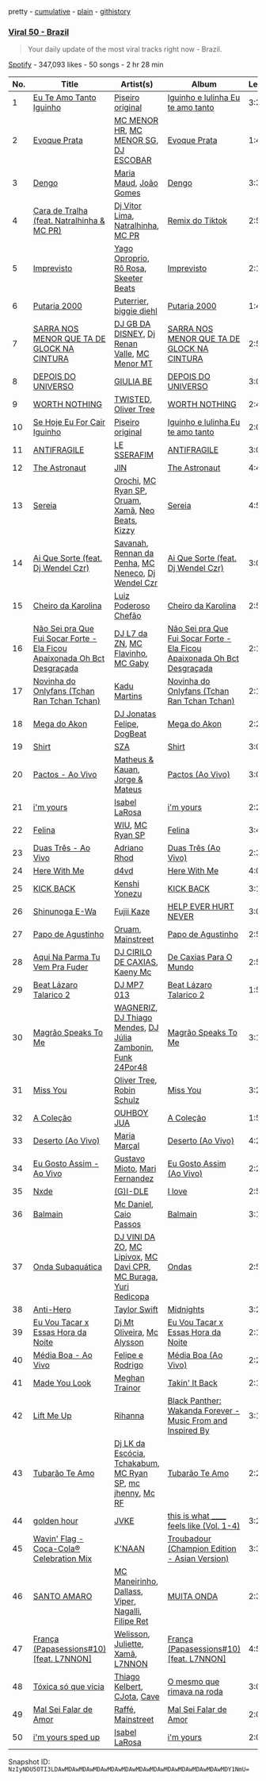pretty - [cumulative](/playlists/cumulative/37i9dQZEVXbMOkSwG072hV.md) - [plain](/playlists/plain/37i9dQZEVXbMOkSwG072hV) - [githistory](https://github.githistory.xyz/mackorone/spotify-playlist-archive/blob/main/playlists/plain/37i9dQZEVXbMOkSwG072hV)

### [Viral 50 \- Brazil](https://open.spotify.com/playlist/37i9dQZEVXbMOkSwG072hV)

> Your daily update of the most viral tracks right now \- Brazil.

[Spotify](https://open.spotify.com/user/spotify) - 347,093 likes - 50 songs - 2 hr 28 min

| No. | Title | Artist(s) | Album | Length |
|---|---|---|---|---|
| 1 | [Eu Te Amo Tanto Iguinho](https://open.spotify.com/track/4CZ0TYScO38MfP7rPAjMuo) | [Piseiro original](https://open.spotify.com/artist/4SQcSMJpci1m42ekRFUjAe) | [Iguinho e lulinha Eu te amo tanto](https://open.spotify.com/album/6aLdsqcozK4CnGUGBMMicf) | 3:32 |
| 2 | [Evoque Prata](https://open.spotify.com/track/1597vvneWf0zoQrg2D8yH6) | [MC MENOR HR](https://open.spotify.com/artist/33yjk1kQbu7otNngO5pQb8), [MC MENOR SG](https://open.spotify.com/artist/3hXocXy7cs7SZ1JLZUgKBp), [DJ ESCOBAR](https://open.spotify.com/artist/65tpb4BwAnD3HOUs8MC6TB) | [Evoque Prata](https://open.spotify.com/album/7cZr5DfcAIy3bSd6Ce84zE) | 1:47 |
| 3 | [Dengo](https://open.spotify.com/track/2Udojaa4kCFg7vBbcIEzHK) | [Maria Maud](https://open.spotify.com/artist/2cEDFopNYB1CRgT5P8t1bM), [João Gomes](https://open.spotify.com/artist/4JNo6Q5KdcRf1vtSX9mB0S) | [Dengo](https://open.spotify.com/album/4YzaJCrhY1JAiPfU1BqgOu) | 3:34 |
| 4 | [Cara de Tralha \(feat\. Natralhinha & MC PR\)](https://open.spotify.com/track/1Koy2dZb7lNApeGdt9Nr0q) | [Dj Vitor Lima](https://open.spotify.com/artist/4OgpoVCB5dqTzLGZ9e5VS4), [Natralhinha](https://open.spotify.com/artist/7y3vKgYCZCwmae66l0bL43), [MC PR](https://open.spotify.com/artist/0Vxqvpm9tpZcz6d4egDtjX) | [Remix do Tiktok](https://open.spotify.com/album/6nofyA63a36dRmGwr8CmVi) | 2:54 |
| 5 | [Imprevisto](https://open.spotify.com/track/0oZrvoCYEbKGCsU7cQqNnw) | [Yago Oproprio](https://open.spotify.com/artist/7HoPy2YmahCCaYaFSFq497), [Rô Rosa](https://open.spotify.com/artist/5Et1UarIEfiHvErAJSer9B), [Skeeter Beats](https://open.spotify.com/artist/42xf1iqSOZluDWJ8RW2B9H) | [Imprevisto](https://open.spotify.com/album/4KbiGCm9vDI0dLXwGGXktY) | 2:19 |
| 6 | [Putaria 2000](https://open.spotify.com/track/5Qjz1w6gyWje58AK2u0IMV) | [Puterrier](https://open.spotify.com/artist/0zbO4WWM2wJM3ulFmCbMwB), [biggie diehl](https://open.spotify.com/artist/4EEMmF8KqAKox5uogK8uhy) | [Putaria 2000](https://open.spotify.com/album/6PX62HEjc1VcSeGGrauuaC) | 1:47 |
| 7 | [SARRA NOS MENOR QUE TA DE GLOCK NA CINTURA](https://open.spotify.com/track/2N8MJun4bBUDCG92sSlpsS) | [DJ GB DA DISNEY](https://open.spotify.com/artist/141A3MG7O4f3lkJTwhCiHc), [Dj Renan Valle](https://open.spotify.com/artist/25H4QTGqIQKQXi1xmA2kxm), [MC Menor MT](https://open.spotify.com/artist/4EMRE0wdcc2xjv1PCmTqUU) | [SARRA NOS MENOR QUE TA DE GLOCK NA CINTURA](https://open.spotify.com/album/7xQwkgNguN6SUKwTNZwNCE) | 2:53 |
| 8 | [DEPOIS DO UNIVERSO](https://open.spotify.com/track/6T5TyMUmqcg8ZIvTDYaJ1o) | [GIULIA BE](https://open.spotify.com/artist/0kjGPGtoyKwKVOZAKmv5K6) | [DEPOIS DO UNIVERSO](https://open.spotify.com/album/4jsJ7WsXvoyiwYFx16MlqG) | 3:04 |
| 9 | [WORTH NOTHING](https://open.spotify.com/track/5Zlb01Jcn0Ld49zazzZJSB) | [TWISTED](https://open.spotify.com/artist/1rPf3UFQ9PzH7MafzfHTnG), [Oliver Tree](https://open.spotify.com/artist/6TLwD7HPWuiOzvXEa3oCNe) | [WORTH NOTHING](https://open.spotify.com/album/0oozY5vsoDRBVnAaStpBGI) | 2:44 |
| 10 | [Se Hoje Eu For Cair Iguinho](https://open.spotify.com/track/1NepT1lxXl7jItlkvonfG5) | [Piseiro original](https://open.spotify.com/artist/4SQcSMJpci1m42ekRFUjAe) | [Iguinho e lulinha Eu te amo tanto](https://open.spotify.com/album/6aLdsqcozK4CnGUGBMMicf) | 2:01 |
| 11 | [ANTIFRAGILE](https://open.spotify.com/track/4fsQ0K37TOXa3hEQfjEic1) | [LE SSERAFIM](https://open.spotify.com/artist/4SpbR6yFEvexJuaBpgAU5p) | [ANTIFRAGILE](https://open.spotify.com/album/3u0ggfmK0vjuHMNdUbtaa9) | 3:04 |
| 12 | [The Astronaut](https://open.spotify.com/track/0h7QMc9ZRzA9QJrbEHytn2) | [JIN](https://open.spotify.com/artist/5vV3bFXnN6D6N3Nj4xRvaV) | [The Astronaut](https://open.spotify.com/album/6nT2VfGN07ar1vdZyJY6ox) | 4:42 |
| 13 | [Sereia](https://open.spotify.com/track/77UrDaIQq6JZIJWeLgJaRf) | [Orochi](https://open.spotify.com/artist/3rfM2cGqF6DB0kUyytMkXx), [MC Ryan SP](https://open.spotify.com/artist/75i9GaW2MJUgt4BkdUnuUY), [Oruam](https://open.spotify.com/artist/4yGgbQJMq9orWypwqtdzYT), [Xamã](https://open.spotify.com/artist/5YwzDz4RJfTiMHS4tdR5Lf), [Neo Beats](https://open.spotify.com/artist/6PERJZF7wohA034PAxDK0b), [Kizzy](https://open.spotify.com/artist/2NMYOlZHIEsSq7pp5jBjic) | [Sereia](https://open.spotify.com/album/56nuoKYRrbcBq73wUuSEyI) | 4:54 |
| 14 | [Ai Que Sorte \(feat\. Dj Wendel Czr\)](https://open.spotify.com/track/3tCHdxdo1mbJBiltEyWtS9) | [Savanah](https://open.spotify.com/artist/3tl4oPzp0yYMwLEmRFv0vT), [Rennan da Penha](https://open.spotify.com/artist/7ecRwFks8F2vYad383BkKf), [MC Neneco](https://open.spotify.com/artist/7c2xvVakcaCw0ykAYuiMTL), [Dj Wendel Czr](https://open.spotify.com/artist/1vMSewZDxOYJ8AzmR8ILdJ) | [Ai Que Sorte \(feat\. Dj Wendel Czr\)](https://open.spotify.com/album/6kgcMoxeViozOL8JrOrSUk) | 3:02 |
| 15 | [Cheiro da Karolina](https://open.spotify.com/track/2M5rKoRbRzzVBSlkDN4MMh) | [Luiz Poderoso Chefão](https://open.spotify.com/artist/6LTXhD91f2rjmAq5f55sns) | [Cheiro da Karolina](https://open.spotify.com/album/4chZNnJM7cWC49zM5Zg0lI) | 2:57 |
| 16 | [Não Sei pra Que Fui Socar Forte \- Ela Ficou Apaixonada Oh Bct Desgraçada](https://open.spotify.com/track/0yH4Yrpmj2dopkwkwee8Fh) | [DJ L7 da ZN](https://open.spotify.com/artist/4u3gkhusFodh7ljxjEvK2a), [MC Flavinho](https://open.spotify.com/artist/25AjzG7UO6tKfw11bwPscM), [MC Gaby](https://open.spotify.com/artist/1KUJVKfhZXysFf5sxtsEyj) | [Não Sei pra Que Fui Socar Forte \- Ela Ficou Apaixonada Oh Bct Desgraçada](https://open.spotify.com/album/6gNZNKwN2Mk1o2nbCHevd7) | 2:17 |
| 17 | [Novinha do Onlyfans \(Tchan Ran Tchan Tchan\)](https://open.spotify.com/track/0oB3IBEhbmgTrL7mV0VnFq) | [Kadu Martins](https://open.spotify.com/artist/57VQCKnZ9nhS7bvoviXuZK) | [Novinha do Onlyfans \(Tchan Ran Tchan Tchan\)](https://open.spotify.com/album/7vcEsYmKQdxArrMI7euRGw) | 2:17 |
| 18 | [Mega do Akon](https://open.spotify.com/track/48a10s0prwFVvEbGWdVhi7) | [DJ Jonatas Felipe](https://open.spotify.com/artist/22NFWM3F5kyI8KsRZVCSRr), [DogBeat](https://open.spotify.com/artist/6QshhXyQBLzoTMIfN5UZLI) | [Mega do Akon](https://open.spotify.com/album/6sLUkJ8lvG5naRIOOF0TJC) | 2:25 |
| 19 | [Shirt](https://open.spotify.com/track/34ZAzO78a5DAVNrYIGWcPm) | [SZA](https://open.spotify.com/artist/7tYKF4w9nC0nq9CsPZTHyP) | [Shirt](https://open.spotify.com/album/6Kqm5aSp69hTaOHTx38hsD) | 3:01 |
| 20 | [Pactos \- Ao Vivo](https://open.spotify.com/track/2M4kQD87lKnAS9vFlb4Bez) | [Matheus & Kauan](https://open.spotify.com/artist/2Z0lRIqr997lIUiPtrpKCr), [Jorge & Mateus](https://open.spotify.com/artist/1elUiq4X7pxej6FRlrEzjM) | [Pactos \(Ao Vivo\)](https://open.spotify.com/album/0I7xW9b6gDavthLOX9aphS) | 3:03 |
| 21 | [i'm yours](https://open.spotify.com/track/37vVp2sWHuuIBOSl1NswP6) | [Isabel LaRosa](https://open.spotify.com/artist/5arKwJZEvT5uKq4o0JfqR4) | [i'm yours](https://open.spotify.com/album/3Q25UtV9pHu7onNcKwmmZ3) | 2:25 |
| 22 | [Felina](https://open.spotify.com/track/2orGm2E68ODFYOURjaES62) | [WIU](https://open.spotify.com/artist/3MrDVzg7ZXaYMyQmbDInr7), [MC Ryan SP](https://open.spotify.com/artist/75i9GaW2MJUgt4BkdUnuUY) | [Felina](https://open.spotify.com/album/28BuR3X6PDJ6rJ5QapLYgn) | 3:45 |
| 23 | [Duas Três \- Ao Vivo](https://open.spotify.com/track/56eHc9MIkaJJcTGCvwxJCd) | [Adriano Rhod](https://open.spotify.com/artist/1rzgK16tw9LTPmu6eMFyMF) | [Duas Três \(Ao Vivo\)](https://open.spotify.com/album/4BboQAcTjqRPn8o4mGWxho) | 2:36 |
| 24 | [Here With Me](https://open.spotify.com/track/78Sw5GDo6AlGwTwanjXbGh) | [d4vd](https://open.spotify.com/artist/5y8tKLUfMvliMe8IKamR32) | [Here With Me](https://open.spotify.com/album/0OuoHWf8yB0TPzoBWw1R1S) | 4:02 |
| 25 | [KICK BACK](https://open.spotify.com/track/3khEEPRyBeOUabbmOPJzAG) | [Kenshi Yonezu](https://open.spotify.com/artist/1snhtMLeb2DYoMOcVbb8iB) | [KICK BACK](https://open.spotify.com/album/6RH1fEIz8HVXregzz5Xp2B) | 3:13 |
| 26 | [Shinunoga E\-Wa](https://open.spotify.com/track/0o9zmvc5f3EFApU52PPIyW) | [Fujii Kaze](https://open.spotify.com/artist/6bDWAcdtVR3WHz2xtiIPUi) | [HELP EVER HURT NEVER](https://open.spotify.com/album/1OojCidx0eoPKch2M0Kz31) | 3:05 |
| 27 | [Papo de Agustinho](https://open.spotify.com/track/5cCwZJUf8QiCQGnyakhpmF) | [Oruam](https://open.spotify.com/artist/4yGgbQJMq9orWypwqtdzYT), [Mainstreet](https://open.spotify.com/artist/25XJqeReVV38w0tR04GGBd) | [Papo de Agustinho](https://open.spotify.com/album/6zhoQQ4slrBbrAKrhTycwo) | 2:53 |
| 28 | [Aqui Na Parma Tu Vem Pra Fuder](https://open.spotify.com/track/2SOeAhvJfh7HsGYPVtGG8H) | [DJ CIRILO DE CAXIAS](https://open.spotify.com/artist/4vU3LV354CpezI42tPRiVN), [Kaeny Mc](https://open.spotify.com/artist/0GM5Kxf1k00U2KzgFznWxi) | [De Caxias Para O Mundo](https://open.spotify.com/album/3L5FLdFDx6Uzt45OruOR0E) | 2:51 |
| 29 | [Beat Lázaro Talarico 2](https://open.spotify.com/track/4Mayay1L2tyZcvlM4YK8oC) | [DJ MP7 013](https://open.spotify.com/artist/4k4hOe3dkX2xqcuKyBndWU) | [Beat Lázaro Talarico 2](https://open.spotify.com/album/0Y1B6MM3sLJ02Eof8b7l4Z) | 1:58 |
| 30 | [Magrão Speaks To Me](https://open.spotify.com/track/0ZDgFtdCTfhvvu6E5sLofH) | [WAGNERIZ](https://open.spotify.com/artist/0sDVPVFdqUqqn4VaeEq7lO), [DJ Thiago Mendes](https://open.spotify.com/artist/5C5pMqUon5cF0FQgX12bQr), [DJ Júlia Zambonin](https://open.spotify.com/artist/5zeRf6IErwfMVJJF0tsSQ1), [Funk 24Por48](https://open.spotify.com/artist/7aefR8cSVlXf8rUIqMY2mb) | [Magrão Speaks To Me](https://open.spotify.com/album/72ILEn9GW2DJRV84cMFPeJ) | 3:15 |
| 31 | [Miss You](https://open.spotify.com/track/73vIOb4Q7YN6HeJTbscRx5) | [Oliver Tree](https://open.spotify.com/artist/6TLwD7HPWuiOzvXEa3oCNe), [Robin Schulz](https://open.spotify.com/artist/3t5xRXzsuZmMDkQzgOX35S) | [Miss You](https://open.spotify.com/album/32G4vFNwLJQjpzkOoGEUUo) | 3:26 |
| 32 | [A Coleção](https://open.spotify.com/track/5Ezk6ZDIQ5BguYF8kzZmdi) | [OUHBOY JUA](https://open.spotify.com/artist/7evJI9jaJ082JPpu7arMaZ) | [A Coleção](https://open.spotify.com/album/4jaJYOs7gzbsUoucGZJb0e) | 1:51 |
| 33 | [Deserto \(Ao Vivo\)](https://open.spotify.com/track/1a5LfJGq0vuCWQ9Mme0Ac7) | [Maria Marçal](https://open.spotify.com/artist/1pZ1kGj7yoPvG1sSN74imk) | [Deserto \(Ao Vivo\)](https://open.spotify.com/album/3dRnmYdGMMDgBxx3vdd6yW) | 4:28 |
| 34 | [Eu Gosto Assim \- Ao Vivo](https://open.spotify.com/track/4ASA1PZyWGbuc4d9N8OAcF) | [Gustavo Mioto](https://open.spotify.com/artist/1X6ORK7IekgmyjV6IFPszP), [Mari Fernandez](https://open.spotify.com/artist/0BHm7qbh3ENxvXzkQAG7MP) | [Eu Gosto Assim \(Ao Vivo\)](https://open.spotify.com/album/704T1TAZMGGokh8HyNaMbO) | 2:28 |
| 35 | [Nxde](https://open.spotify.com/track/6NnCWIWV740gP7DQ8kqdIE) | [\(G\)I\-DLE](https://open.spotify.com/artist/2AfmfGFbe0A0WsTYm0SDTx) | [I love](https://open.spotify.com/album/2Hyuin3i1cSZ1FlQFeCPZH) | 2:58 |
| 36 | [Balmain](https://open.spotify.com/track/44U6wTQDkos958gqTbilSw) | [Mc Daniel](https://open.spotify.com/artist/6YzSM19LzpLH0nVKKU6Jsy), [Caio Passos](https://open.spotify.com/artist/6zGPa2tLMJ5HQYUddZI8di) | [Balmain](https://open.spotify.com/album/22VDWlNkuINTSubxz4lolA) | 3:17 |
| 37 | [Onda Subaquática](https://open.spotify.com/track/2VXYDFkdswv20S7DFZtLXY) | [DJ VINI DA ZO](https://open.spotify.com/artist/0QeiN45NyF1hFtr6SZiEFb), [MC Lipivox](https://open.spotify.com/artist/03R5vvmqjPsxS7Y5be6IAY), [MC Davi CPR](https://open.spotify.com/artist/0Xgfv9czKL7lEuKkRpHq2Y), [MC Buraga](https://open.spotify.com/artist/5OjUzfzhGFTQDWfKiPcxAE), [Yuri Redicopa](https://open.spotify.com/artist/0pVJXCGsBydS7rq0R4w4hm) | [Ondas](https://open.spotify.com/album/50XZlFgM08Jf1ffJI3OKJJ) | 2:57 |
| 38 | [Anti\-Hero](https://open.spotify.com/track/0V3wPSX9ygBnCm8psDIegu) | [Taylor Swift](https://open.spotify.com/artist/06HL4z0CvFAxyc27GXpf02) | [Midnights](https://open.spotify.com/album/151w1FgRZfnKZA9FEcg9Z3) | 3:20 |
| 39 | [Eu Vou Tacar x Essas Hora da Noite](https://open.spotify.com/track/5vOLqik7QlFD5eq3otyXBm) | [Dj Mt Oliveira](https://open.spotify.com/artist/5h9joM2EsxToLaDG7XZM8M), [Mc Alysson](https://open.spotify.com/artist/6j2S2PjYFjQdge0HPc4IRK) | [Eu Vou Tacar x Essas Hora da Noite](https://open.spotify.com/album/5yztPdm5Kb6eYDGoj2Q7an) | 2:16 |
| 40 | [Média Boa \- Ao Vivo](https://open.spotify.com/track/1dMyIigB6MDsfD3xuG6TbO) | [Felipe e Rodrigo](https://open.spotify.com/artist/7gZu6kPnY9enEi5FvgTO4F) | [Média Boa \(Ao Vivo\)](https://open.spotify.com/album/15FjGqqvJgrSc4DowwwBKj) | 2:28 |
| 41 | [Made You Look](https://open.spotify.com/track/0QHEIqNKsMoOY5urbzN48u) | [Meghan Trainor](https://open.spotify.com/artist/6JL8zeS1NmiOftqZTRgdTz) | [Takin' It Back](https://open.spotify.com/album/4LVa9bljQRvLYpWr8qyaXs) | 2:14 |
| 42 | [Lift Me Up](https://open.spotify.com/track/6sCvvleqKbeyOkQDieBYgp) | [Rihanna](https://open.spotify.com/artist/5pKCCKE2ajJHZ9KAiaK11H) | [Black Panther: Wakanda Forever \- Music From and Inspired By](https://open.spotify.com/album/06RK0wX4GqHcxBtHlVoGH5) | 3:16 |
| 43 | [Tubarão Te Amo](https://open.spotify.com/track/4UldILPVpnZO69ffK4B9aA) | [Dj LK da Escócia](https://open.spotify.com/artist/6WIjKbyqeO9MkfNMFJsF50), [Tchakabum](https://open.spotify.com/artist/7iJl63aJyNd8C6NZlMv6kp), [MC Ryan SP](https://open.spotify.com/artist/75i9GaW2MJUgt4BkdUnuUY), [mc jhenny](https://open.spotify.com/artist/6Ka3TKKRqhWwbmuxjhrmo6), [Mc RF](https://open.spotify.com/artist/7rnLNmWx3ibYo5uQcghVgQ) | [Tubarão Te Amo](https://open.spotify.com/album/78FttDdgy6bH90nSjINf2E) | 2:29 |
| 44 | [golden hour](https://open.spotify.com/track/5odlY52u43F5BjByhxg7wg) | [JVKE](https://open.spotify.com/artist/164Uj4eKjl6zTBKfJLFKKK) | [this is what \_\_\_\_ feels like \(Vol\. 1\-4\)](https://open.spotify.com/album/69AaAkdktFGnk9POmHENkT) | 3:29 |
| 45 | [Wavin' Flag \- Coca\-Cola® Celebration Mix](https://open.spotify.com/track/4nOygULhEuDO5ZBRNPFaso) | [K'NAAN](https://open.spotify.com/artist/7pGyQZx9thVa8GxMBeXscB) | [Troubadour \(Champion Edition \- Asian Version\)](https://open.spotify.com/album/5NeG7Rk7ZUGVgvIRxPOmJ3) | 3:32 |
| 46 | [SANTO AMARO](https://open.spotify.com/track/2W1otaX5yQF4fCijymlvoM) | [MC Maneirinho](https://open.spotify.com/artist/3M8aD9XWxfel3jZakRbibZ), [Dallass](https://open.spotify.com/artist/4LAFtDzlQM89xov636hMVv), [Viper](https://open.spotify.com/artist/7lr4WifTmPssQJgBmbjiJq), [Nagalli](https://open.spotify.com/artist/6TPJK8tv3AKKSsw0lENTQk), [Filipe Ret](https://open.spotify.com/artist/7gJN8W0589FisSYJS17K54) | [MUITA ONDA](https://open.spotify.com/album/2WMPOyfjd59nxbXmLlo4n4) | 2:32 |
| 47 | [França \(Papasessions\#10\) \[feat\. L7NNON\]](https://open.spotify.com/track/3CVXpU3Vh3wIcyeNvR3xVq) | [Welisson](https://open.spotify.com/artist/0a7FE3vf12P5MRkp6eYwBQ), [Juliette](https://open.spotify.com/artist/5coW9ioCpvEYGx4v1nvWec), [Xamã](https://open.spotify.com/artist/5YwzDz4RJfTiMHS4tdR5Lf), [L7NNON](https://open.spotify.com/artist/0JjPiLQNgAFaEkwoy56B1C) | [França \(Papasessions\#10\) \[feat\. L7NNON\]](https://open.spotify.com/album/4KoMHdExjgAnPiEk9bthn0) | 4:54 |
| 48 | [Tóxica só que vicia](https://open.spotify.com/track/0vy51G7oHHjUvIIklBpquR) | [Thiago Kelbert](https://open.spotify.com/artist/22kCWlXVaiBMYozPgHQhZM), [CJota](https://open.spotify.com/artist/5qvphJwi72TG198xn5VVYH), [Cave](https://open.spotify.com/artist/3TKi2ihPsE1ViCKxLKxQm7) | [O mesmo que rimava na roda](https://open.spotify.com/album/0hAiRHgK81qTe9vEA62ciW) | 3:09 |
| 49 | [Mal Sei Falar de Amor](https://open.spotify.com/track/1BoMpKPeITtg3HN9Ursz5T) | [Raffé](https://open.spotify.com/artist/0BMccF4OSgl180EzdVFY9m), [Mainstreet](https://open.spotify.com/artist/25XJqeReVV38w0tR04GGBd) | [Mal Sei Falar de Amor](https://open.spotify.com/album/2p6554PCcGEKWrSLknXpAr) | 2:08 |
| 50 | [i'm yours sped up](https://open.spotify.com/track/4sFGNz4MYpGoz53ZGCwsiE) | [Isabel LaRosa](https://open.spotify.com/artist/5arKwJZEvT5uKq4o0JfqR4) | [i'm yours](https://open.spotify.com/album/3Q25UtV9pHu7onNcKwmmZ3) | 2:07 |

Snapshot ID: `NzIyNDU5OTI3LDAwMDAwMDAwMDAwMDAwMDAwMDAwMDAwMDAwMDAwMDAwMDAwMDY1NmU=`
